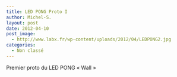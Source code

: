 ```yaml
---
title: LED PONG Proto I
author: Michel-S.
layout: post
date: 2012-04-10
post_image:
  - http://www.labx.fr/wp-content/uploads/2012/04/LEDPONG2.jpg
categories:
  - Non classé
---
```

Premier proto du LED PONG &laquo;&nbsp;Wall&nbsp;&raquo;

&nbsp;
